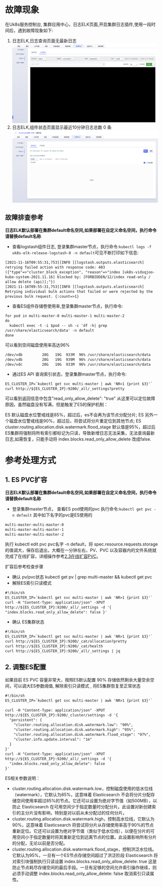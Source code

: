 # 故障现象

在Uk8s服务控制台, 集群应用中心，日志ELK页面,开启集群日志插件,使用一段时间后，遇到故障现象如下:
1. 日志ELK,日志查询页面无最新日志
![](../images/log/plugin_ELK_problem_search_empty.png)
2. 日志ELK,组件状态页面显示最近10分钟日志总数 0 条
![](../images/log/plugin_ELK_problem_zero_items.png)
 
## 故障排查参考

**日志ELK默认部署在集群default命名空间,如果部署在自定义命名空间，执行命令请替换default名称**
 
* 查看logstash组件日志, 登录集群master节点，执行命令:`kubectl logs -f uk8s-elk-release-logstash-0 -n default`可见不断打印如下信息:
```
[2021-11-16T09:55:31,753][INFO ][logstash.outputs.elasticsearch] retrying failed action with response code: 403 ({"type"=>"cluster_block_exception", "reason"=>"index [uk8s-vidxqjoo-kube-system-2021.11.16] blocked by: [FORBIDDEN/12/index read-only / allow delete (api)];"})
[2021-11-16T09:55:31,753][INFO ][logstash.outputs.elasticsearch] Retrying individual bulk actions that failed or were rejected by the previous bulk request. {:count=>1}
```
* 查看ES组件存储卷使用率,登录集群master节点，执行命令: 
```
for pod in multi-master-0 multi-master-1 multi-master-2
do
  kubectl exec -t -i $pod -- sh -c 'df -h| grep /usr/share/elasticsearch/data' -n default
done
```
可以看到空间磁盘使用率高达96%
```
/dev/vdb         20G   19G  933M  96% /usr/share/elasticsearch/data
/dev/vdb         20G   19G  939M  96% /usr/share/elasticsearch/data
/dev/vdc         20G   19G  933M  96% /usr/share/elasticsearch/data
```
* 通过ES API 查询索引状态，登录集群master节点，执行命令:
```
ES_CLUSTER_IP=`kubectl get svc multi-master | awk 'NR>1 {print $3}'`
curl http://${ES_CLUSTER_IP}:9200/_all/_settings?pretty
```
可以看到返回信息中包含"read_only_allow_delete": "true" 从这里可以定位故障原因，虽然磁盘没有写满，但是触发了ES的保护机制：

ES 默认磁盘水位警戒线是85%，超过后，es不会再为该节点分配分片;
ES 另外一个磁盘水位警戒线是90%，超过后，将尝试将分片重定位到其他节点;
ES cluster.routing.allocation.disk.watermark.flood_stage 默认值是95%，超过后ES集群将强制将所有索引都标记为只读，导致新增日志无法采集，无法查询最新日志,如需恢复，只能手动将 index.blocks.read_only_allow_delete 改成false.


# 参考处理方式

## 1. ES PVC扩容

**日志ELK默认部署在集群default命名空间,如果部署在自定义命名空间，执行命令请替换default名称**

* 登录集群master节点， 查看ES pod使用的pvc 执行命令:`kubectl get pvc -n default` 其中如下名字的pvc是ES使用的
```
multi-master-multi-master-0
multi-master-multi-master-1
multi-master-multi-master-2
```
执行 kubectl edit pvc pvc名字 -n default，将 spec.resource.requests.storage 的值调大，保存后退出，大概在一分钟左右，PV、PVC 以及容器内的文件系统就完成了在线扩容，详细操作参考[2.3在线扩容PVC](/uk8s/volume/expandvolume)。

扩容后参考检查步骤

* 确认 pv/pvc状态 kubectl get pv | grep multi-master && kubectl get pvc
* 解除ES索引只读模式
```
#!/bin/sh
ES_CLUSTER_IP=`kubectl get svc multi-master | awk 'NR>1 {print $3}'`
curl -H "Content-Type: application/json" -XPUT http://${ES_CLUSTER_IP}:9200/_all/_settings -d '{ "index.blocks.read_only_allow_delete": false }'
```
* 确认 ES集群状态

```
#!/bin/sh
ES_CLUSTER_IP=`kubectl get svc multi-master | awk 'NR>1 {print $3}'` 
curl http://${ES_CLUSTER_IP}:9200/_cat/allocation?pretty
curl http://${ES_CLUSTER_IP}:9200/_cat/health
curl http://${ES_CLUSTER_IP}:9200/_all/_settings | jq
```

## 2. 调整ES配置 

如果目前 ES PVC 容量非常大，按照ES默认配置 90% 存储依然剩余大量空余空间，可以调大ES参数阈值, 解除索引只读模式 , 将ES集群恢复至正常状态

```
#!/bin/sh
ES_CLUSTER_IP=`kubectl get svc multi-master | awk 'NR>1 {print $3}'`

curl -H "Content-Type: application/json" -XPUT http://${ES_CLUSTER_IP}:9200/_cluster/settings -d '{
  "persistent": {
    "cluster.routing.allocation.disk.watermark.low": "90%",
    "cluster.routing.allocation.disk.watermark.high": "95%",
    "cluster.routing.allocation.disk.watermark.flood_stage": "97%",
    "cluster.info.update.interval": "1m"
  }
}'
curl -H "Content-Type: application/json" -XPUT http://${ES_CLUSTER_IP}:9200/_all/_settings -d '{ 
  "index.blocks.read_only_allow_delete": false
}'
```
ES相关参数说明：

* cluster.routing.allocation.disk.watermark.low，控制磁盘使用的低水位线（watermark），它默认为85%，这意味着 Elasticsearch 不会将分片分配存储空间使用率超过85%的节点。它还可以设置为绝对字节值（如500MB），以防止 Elasticsearch 在可用空间少于指定数量时分配分片。此设置对新创建索引的主分片没有影响，特别是对以前从未分配过的任何分片。 
* cluster.routing.allocation.disk.watermark.high，控制高水位线，它默认为90%，这意味着 Elasticsearch 将尝试将分片从存储使用率高于90%的节点重新定位。它还可以设置为绝对字节值（类似于低水位线），以便在分片的可用空间小于指定数量时将其重新定位到远离节点的位置。此设置影响所有分片的分配，无论以前是否分配。
* cluster.routing.allocation.disk.watermark.flood_stage，控制洪泛水位线。它默认为95%，一旦有一个ES节点存储空间超过了洪泛阶段 Elasticsearch 将对索引块强制执行只读设置 index.blocks.read_only_allow_delete: true 这是防止节点耗尽存储空间的最后手段。一旦有足够的空间允许索引操作继续，则必须手动调整 index.blocks.read_only_allow_delete: false 取消索引只读属性。
